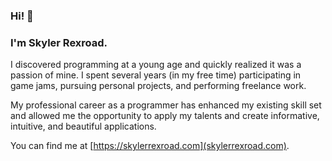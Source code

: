 ### Hi! 👋
### I'm Skyler Rexroad.

I discovered programming at a young age and quickly realized it was a passion of mine. I spent several years (in my free time) participating in game jams, pursuing personal projects, and performing freelance work.

My professional career as a programmer has enhanced my existing skill set and allowed me the opportunity to apply my talents and create informative, intuitive, and beautiful applications.

You can find me at [https://skylerrexroad.com](skylerrexroad.com).
